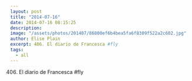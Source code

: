 ```yaml
---
layout: post
title: "2014-07-16"
date: 2014-07-16 08:15:25
description: 
image: "/assets/photos/201407/86800ef6b4bea5fa6f8309f522a2c602.jpg"
author: Elise Plain
excerpt: 406. El diario de Francesca #fly
tags: 
  - all
---
```


406. El diario de Francesca #fly
<p></p>
